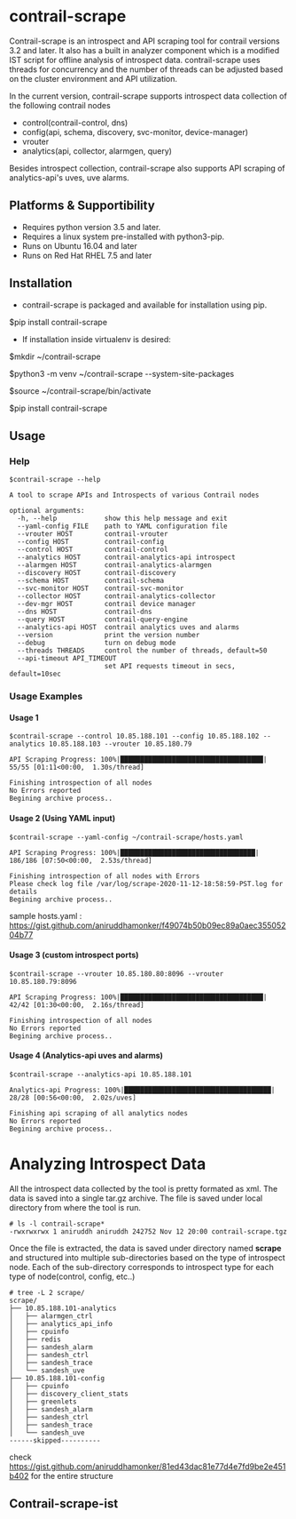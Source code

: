 # contrail-scrape
Contrail-scrape is an introspect and API scraping tool for contrail versions 3.2 and later.
It also has a built in analyzer component which is a modified IST script for offline analysis of introspect data.
contrail-scrape uses threads for concurrency and the number of threads can be adjusted based on the cluster environment and API utilization.

In the current version, contrail-scrape supports introspect data collection of the following contrail nodes
+ control(contrail-control, dns)
+ config(api, schema, discovery, svc-monitor, device-manager)
+ vrouter
+ analytics(api, collector, alarmgen, query)

Besides introspect collection, contrail-scrape also supports API scraping of analytics-api's uves, uve alarms.

## Platforms & Supportibility
+ Requires python version 3.5 and later.
+ Requires a linux system pre-installed with python3-pip.
+ Runs on Ubuntu 16.04 and later
+ Runs on Red Hat RHEL 7.5 and later

## Installation
+ contrail-scrape is packaged and available for installation using pip.

$pip install contrail-scrape

+ If installation inside virtualenv is desired:

$mkdir ~/contrail-scrape

$python3 -m venv ~/contrail-scrape --system-site-packages

$source ~/contrail-scrape/bin/activate

$pip install contrail-scrape

## Usage
### Help
```
$contrail-scrape --help

A tool to scrape APIs and Introspects of various Contrail nodes

optional arguments:
  -h, --help            show this help message and exit
  --yaml-config FILE    path to YAML configuration file
  --vrouter HOST        contrail-vrouter
  --config HOST         contrail-config
  --control HOST        contrail-control
  --analytics HOST      contrail-analytics-api introspect
  --alarmgen HOST       contrail-analytics-alarmgen
  --discovery HOST      contrail-discovery
  --schema HOST         contrail-schema
  --svc-monitor HOST    contrail-svc-monitor
  --collector HOST      contrail-analytics-collector
  --dev-mgr HOST        contrail device manager
  --dns HOST            contrail-dns
  --query HOST          contrail-query-engine
  --analytics-api HOST  contrail analytics uves and alarms
  --version             print the version number
  --debug               turn on debug mode
  --threads THREADS     control the number of threads, default=50
  --api-timeout API_TIMEOUT
                        set API requests timeout in secs, default=10sec
```

### Usage Examples
#### Usage 1
```
$contrail-scrape --control 10.85.188.101 --config 10.85.188.102 --analytics 10.85.188.103 --vrouter 10.85.180.79

API Scraping Progress: 100%|████████████████████████████████████| 55/55 [01:11<00:00,  1.30s/thread]

Finishing introspection of all nodes
No Errors reported
Begining archive process..
```

#### Usage 2 (Using YAML input)
```
$contrail-scrape --yaml-config ~/contrail-scrape/hosts.yaml

API Scraping Progress: 100%|██████████████████████████████████| 186/186 [07:50<00:00,  2.53s/thread]

Finishing introspection of all nodes with Errors
Please check log file /var/log/scrape-2020-11-12-18:58:59-PST.log for details
Begining archive process..
```

sample hosts.yaml : https://gist.github.com/aniruddhamonker/f49074b50b09ec89a0aec35505204b77

#### Usage 3 (custom introspect ports)
```
$contrail-scrape --vrouter 10.85.180.80:8096 --vrouter 10.85.180.79:8096

API Scraping Progress: 100%|████████████████████████████████████| 42/42 [01:30<00:00,  2.16s/thread]

Finishing introspection of all nodes
No Errors reported
Begining archive process..
```

#### Usage 4 (Analytics-api uves and alarms)
```
$contrail-scrape --analytics-api 10.85.188.101

Analytics-api Progress: 100%|█████████████████████████████████████| 28/28 [00:56<00:00,  2.02s/uves]

Finishing api scraping of all analytics nodes
No Errors reported
Begining archive process..
```

# Analyzing Introspect Data
All the introspect data collected by the tool is pretty formated as xml. The data is saved into a single tar.gz archive. The file is saved under local directory from where the tool is run.
```
# ls -l contrail-scrape*
-rwxrwxrwx 1 aniruddh aniruddh 242752 Nov 12 20:00 contrail-scrape.tgz
```

Once the file is extracted, the data is saved under directory named **scrape** and structured into multiple sub-directories based on the type of introspect node.
Each of the sub-directory corresponds to introspect type for each type of node(control, config, etc..)

```
# tree -L 2 scrape/
scrape/
├── 10.85.188.101-analytics
│   ├── alarmgen_ctrl
│   ├── analytics_api_info
│   ├── cpuinfo
│   ├── redis
│   ├── sandesh_alarm
│   ├── sandesh_ctrl
│   ├── sandesh_trace
│   └── sandesh_uve
├── 10.85.188.101-config
│   ├── cpuinfo
│   ├── discovery_client_stats
│   ├── greenlets
│   ├── sandesh_alarm
│   ├── sandesh_ctrl
│   ├── sandesh_trace
│   └── sandesh_uve
------skipped----------
```
check https://gist.github.com/aniruddhamonker/81ed43dac81e77d4e7fd9be2e451b402 for the entire structure

## Contrail-scrape-ist



